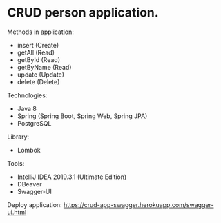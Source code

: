 <h1>CRUD person application.</h1>

Methods in application:
* insert (Create)
* getAll (Read)
* getById (Read)
* getByName (Read)
* update (Update)
* delete (Delete)

Technologies:
* Java 8
* Spring (Spring Boot, Spring Web, Spring JPA)
* PostgreSQL

Library:
* Lombok

Tools:
* IntelliJ IDEA 2019.3.1 (Ultimate Edition)
* DBeaver
* Swagger-UI

Deploy application:
https://crud-app-swagger.herokuapp.com/swagger-ui.html

